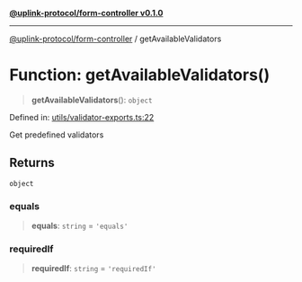 [**@uplink-protocol/form-controller v0.1.0**](../README.md)

***

[@uplink-protocol/form-controller](../globals.md) / getAvailableValidators

# Function: getAvailableValidators()

> **getAvailableValidators**(): `object`

Defined in: [utils/validator-exports.ts:22](https://github.com/jmkcoder/uplink-protocol-form-controller/blob/da9b373dfdce0655de13c8f4010de07e8f23017d/src/utils/validator-exports.ts#L22)

Get predefined validators

## Returns

`object`

### equals

> **equals**: `string` = `'equals'`

### requiredIf

> **requiredIf**: `string` = `'requiredIf'`
